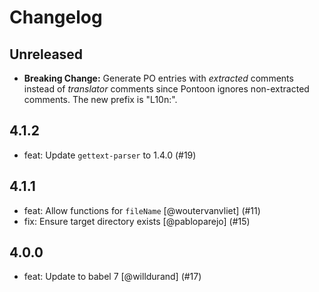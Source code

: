 # Changelog

## Unreleased

- **Breaking Change:** Generate PO entries with _extracted_ comments instead of _translator_ comments since Pontoon ignores non-extracted comments. The new prefix is "L10n:".

## 4.1.2
- feat: Update `gettext-parser` to 1.4.0 (#19)

## 4.1.1
- feat: Allow functions for `fileName` [@woutervanvliet] (#11)
- fix: Ensure target directory exists [@pabloparejo] (#15)

## 4.0.0
- feat: Update to babel 7 [@willdurand] (#17)
